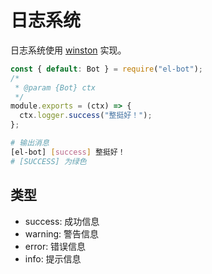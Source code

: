 # 日志系统

日志系统使用 [winston](https://github.com/winstonjs/winston) 实现。

```js
const { default: Bot } = require("el-bot");
/*
 * @param {Bot} ctx
 */
module.exports = (ctx) => {
  ctx.logger.success("整挺好！");
};
```

```sh
# 输出消息
[el-bot] [success] 整挺好！
# [SUCCESS] 为绿色
```

## 类型

- success: 成功信息
- warning: 警告信息
- error: 错误信息
- info: 提示信息
